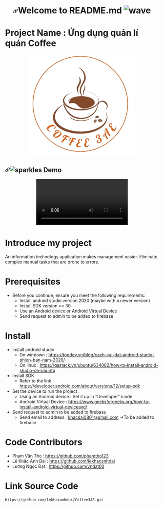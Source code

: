 
<h1 align="center" dir="auto"><a id="user-content-welcome-to-readme-md-generator-" class="anchor" aria-hidden="true" href="#welcome-to-readme-md-generator-"><svg class="octicon octicon-link" viewBox="0 0 16 16" version="1.1" width="16" height="16" aria-hidden="true"><path fill-rule="evenodd" d="M7.775 3.275a.75.75 0 001.06 1.06l1.25-1.25a2 2 0 112.83 2.83l-2.5 2.5a2 2 0 01-2.83 0 .75.75 0 00-1.06 1.06 3.5 3.5 0 004.95 0l2.5-2.5a3.5 3.5 0 00-4.95-4.95l-1.25 1.25zm-4.69 9.64a2 2 0 010-2.83l2.5-2.5a2 2 0 012.83 0 .75.75 0 001.06-1.06 3.5 3.5 0 00-4.95 0l-2.5 2.5a3.5 3.5 0 004.95 4.95l1.25-1.25a.75.75 0 00-1.06-1.06l-1.25 1.25a2 2 0 01-2.83 0z"></path></svg></a>Welcome to README.md <g-emoji class="g-emoji" alias="wave" fallback-src="https://github.githubassets.com/images/icons/emoji/unicode/1f44b.png"><img class="emoji" alt="wave" height="20" width="20" src="https://github.githubassets.com/images/icons/emoji/unicode/1f44b.png"></g-emoji></h1>


 <h1>Project Name : Ứng dụng quản lí quán Coffee </h1>

<p align="center">
  <img src="https://github.com/lekhacanhdai/Coffee3AE/blob/master/app/src/main/res/drawable/logo.png?raw=true" width="350" alt="accessibility text">
</p>

<h2 dir="auto"><a id="user-content--demo" class="anchor" aria-hidden="true" href="#-demo"><svg class="octicon octicon-link" viewBox="0 0 16 16" version="1.1" width="16" height="16" aria-hidden="true"><path fill-rule="evenodd" d="M7.775 3.275a.75.75 0 001.06 1.06l1.25-1.25a2 2 0 112.83 2.83l-2.5 2.5a2 2 0 01-2.83 0 .75.75 0 00-1.06 1.06 3.5 3.5 0 004.95 0l2.5-2.5a3.5 3.5 0 00-4.95-4.95l-1.25 1.25zm-4.69 9.64a2 2 0 010-2.83l2.5-2.5a2 2 0 012.83 0 .75.75 0 001.06-1.06 3.5 3.5 0 00-4.95 0l-2.5 2.5a3.5 3.5 0 004.95 4.95l1.25-1.25a.75.75 0 00-1.06-1.06l-1.25 1.25a2 2 0 01-2.83 0z"></path></svg></a><g-emoji class="g-emoji" alias="sparkles" fallback-src="https://github.githubassets.com/images/icons/emoji/unicode/2728.png"><img class="emoji" alt="sparkles" height="20" width="20" src="https://github.githubassets.com/images/icons/emoji/unicode/2728.png"></g-emoji> Demo</h2>


<p align="center" dir="auto">
  <video controls>
        <source  width="700" align="center" src="https://youtu.be/I-Y3u0SWu04?t=20"  alt="demo" style="max-width: 100%;">
    </video>
</p>

<div class="ytp-cued-thumbnail-overlay-image" style="background-image: url(&quot;https://i.ytimg.com/vi_webp/I-Y3u0SWu04/maxresdefault.webp&quot;);"></div>

# Introduce my project
 An information technology application makes management easier. Eliminate complex manual tasks that are prone to errors.

# Prerequisites 

- Before you continue, ensure you meet the following requirements:
    + Install android studio version 2020 (maybe with a newer version)
    + Install SDK version >= 30
    + Use an Android device or Android Virtual Device 
    + Send request to admin to be added to firebase

# Install 

- Install android studio 
    + On windown :  https://topdev.vn/blog/cach-cai-dat-android-studio-phien-ban-nam-2020/
    + On linux   :  https://qastack.vn/ubuntu/634082/how-to-install-android-studio-on-ubuntu
- Install SDK 
    + Refer to the link :  https://developer.android.com/about/versions/12/setup-sdk
- Set the device to run the project :
    + Using an Android device : Set it up in "Developer" mode
    + Android Virtual Device : https://www.geeksforgeeks.org/how-to-install-android-virtual-deviceavd/
- Send request to admin to be added to firebase 
    + Send email to address : khacdai0801@gmail.com ->To be added to firebase

# Code Contributors
- Phạm Văn Thọ : https://github.com/phamtho123
- Lê Khắc Anh Đài : https://github.com/lekhacanhdai
- Lương Ngọc Đạt : https://github.com/vndat00

# Link Source Code 
    https://github.com/lekhacanhdai/Coffee3AE.git


